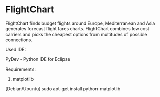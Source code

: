 # FlightChart
FlightChart finds budget flights around Europe, Mediterranean and Asia generates forecast flight fares charts.
FlightChart combines low cost carriers and picks the cheapest options from multitudes of possible connections.

Used IDE:

PyDev - Python IDE for Eclipse

Requirements:

1) matplotlib

[Debian/Ubuntu] sudo apt-get install python-matplotlib

